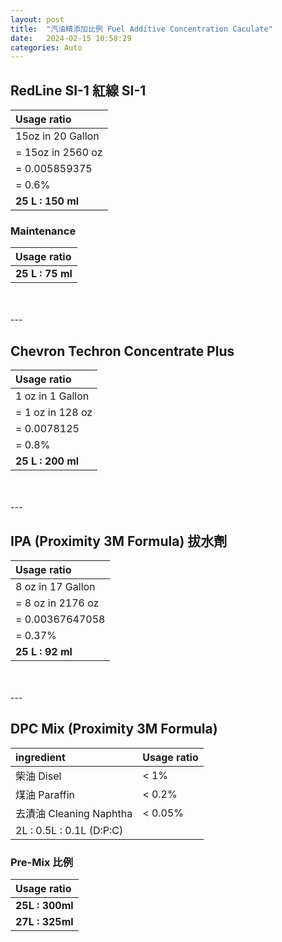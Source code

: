 ```yaml
---
layout: post
title:  "汽油精添加比例 Fuel Additive Concentration Caculate"
date:   2024-02-15 10:58:29
categories: Auto
---
```


## RedLine SI-1 紅線 SI-1

| Usage ratio |  
| :--- |
| 15oz in 20 Gallon |  
| = 15oz in 2560 oz |  
| = 0.005859375 |  
| = 0.6% |  
| **25 L : 150 ml** |  

### Maintenance

|   Usage ratio |
| :--- | 
| **25 L : 75 ml** |  

<br>
<br>
---

## Chevron Techron Concentrate Plus

|  Usage ratio |
| :--- | 
| 1 oz in 1 Gallon |  
| = 1 oz in 128 oz |  
| = 0.0078125 |  
| = 0.8% |  
| **25 L : 200 ml** |  

<br>
<br>
---

## IPA (Proximity 3M Formula) 拔水劑

|  Usage ratio |
| :--- | 
| 8 oz in 17 Gallon |  
| = 8 oz in 2176 oz |  
| = 0.00367647058 |  
| = 0.37% |  
| **25 L : 92 ml** |  

<br>
<br>
---

## DPC Mix (Proximity 3M Formula)

| ingredient | Usage ratio |
| :--- | :--- |
| 柴油 Disel | < 1% |
| 煤油 Paraffin | < 0.2% |
| 去漬油 Cleaning Naphtha | < 0.05% |
| 2L : 0.5L : 0.1L (D:P:C)  ||

### Pre-Mix 比例

| Usage ratio |
| :--- | 
| **25L : 300ml** |  
| **27L : 325ml** |  
